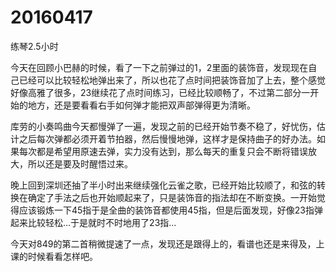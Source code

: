# 20160417

练琴2.5小时

今天在回顾小巴赫的时候，看了一下之前弹过的1，2里面的装饰音，发现现在自己已经可以比较轻松地弹出来了，所以也花了点时间把装饰音加了上去，整个感觉好像高雅了很多，23继续花了点时间练习，已经比较顺畅了，不过第二部分一开始的地方，还是要看看右手如何弹才能把双声部弹得更为清晰。

库劳的小奏鸣曲今天都慢弹了一遍，发现之前的已经开始节奏不稳了，好忧伤，估计之后每次弹都必须开着节拍器，然后慢慢地弹，这样才是保持曲子的好办法。如果每次都是希望用原速去弹，实力没有达到，那么每天的重复只会不断将错误放大，所以还是要及时醒悟过来。

晚上回到深圳还抽了半小时出来继续强化云雀之歌，已经开始比较顺了，和弦的转换在确定了手法之后也开始顺起来了，只是装饰音的指法却在不断变换。一开始觉得应该锻炼一下45指于是全曲的装饰音都使用45指，但是后面发现，好像23指弹起来比较轻松...于是就时不时地用了23指...

今天对849的第二首稍微提速了一点，发现还是跟得上的，看谱也还是来得及，上课的时候看看怎样吧。